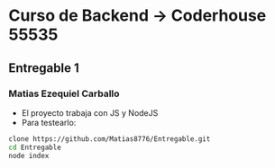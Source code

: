 # Curso de Backend -> Coderhouse 55535 
  
 ## Entregable 1
 ### Matias Ezequiel Carballo
 * El proyecto trabaja con JS y NodeJS
 * Para testearlo:
 ````bash 
 clone https://github.com/Matias8776/Entregable.git
 cd Entregable
 node index
